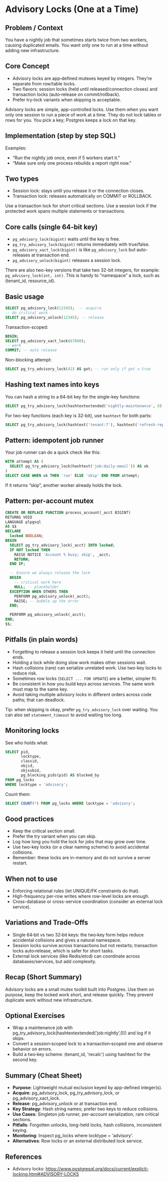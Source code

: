 # Advisory Locks (One at a Time)

## Problem / Context

You have a nightly job that sometimes starts twice from two workers, causing duplicated emails. You want only one to run at a time without adding new infrastructure.

## Core Concept

- Advisory locks are app‑defined mutexes keyed by integers. They’re separate from row/table locks.
- Two flavors: session locks (held until released/connection closes) and transaction locks (auto‑release on commit/rollback).
- Prefer try‑lock variants when skipping is acceptable.

Advisory locks are simple, app-controlled locks. Use them when you want only one session to run a piece of work at a time. They do not lock tables or rows for you. You pick a key; Postgres keeps a lock on that key.

## Implementation (step by step SQL)

Examples:

- “Run the nightly job once, even if 5 workers start it.”
- “Make sure only one process rebuilds a report right now.”

## Two types

- Session lock: stays until you release it or the connection closes.
- Transaction lock: releases automatically on COMMIT or ROLLBACK.

Use a transaction lock for short critical sections. Use a session lock if the protected work spans multiple statements or transactions.

## Core calls (single 64-bit key)

- `pg_advisory_lock(bigint)` waits until the key is free.
- `pg_try_advisory_lock(bigint)` returns immediately with true/false.
- `pg_advisory_xact_lock(bigint)` is like `pg_advisory_lock` but auto-releases at transaction end.
- `pg_advisory_unlock(bigint)` releases a session lock.

There are also two-key versions that take two 32-bit integers, for example: `pg_advisory_lock(int, int)`. This is handy to “namespace” a lock, such as (tenant_id, resource_id).

## Basic usage

```sql
SELECT pg_advisory_lock(12345);  -- acquire
-- do critical work
SELECT pg_advisory_unlock(12345); -- release
```

Transaction-scoped:

```sql
BEGIN;
SELECT pg_advisory_xact_lock(67890);
-- work
COMMIT; -- auto release
```

Non-blocking attempt:

```sql
SELECT pg_try_advisory_lock(42) AS got; -- run only if got = true
```

## Hashing text names into keys

You can hash a string to a 64-bit key for the single-key functions:

```sql
SELECT pg_try_advisory_lock(hashtextextended('nightly-maintenance', 0));
```

For two-key functions (each key is 32-bit), use `hashtext` for both parts:

```sql
SELECT pg_try_advisory_lock(hashtext('tenant:7'), hashtext('refresh-report'));
```

## Pattern: idempotent job runner

Your job runner can do a quick check like this:

```sql
WITH attempt AS (
  SELECT pg_try_advisory_lock(hashtext('job:daily-email')) AS ok
)
SELECT CASE WHEN ok THEN 'run' ELSE 'skip' END FROM attempt;
```

If it returns “skip”, another worker already holds the lock.

## Pattern: per-account mutex

```sql
CREATE OR REPLACE FUNCTION process_account(_acct BIGINT)
RETURNS VOID
LANGUAGE plpgsql
AS $$
DECLARE
  locked BOOLEAN;
BEGIN
  SELECT pg_try_advisory_lock(_acct) INTO locked;
  IF NOT locked THEN
    RAISE NOTICE 'Account % busy; skip', _acct;
    RETURN;
  END IF;

  -- Ensure we always release the lock
  BEGIN
    -- critical work here
    NULL; -- placeholder
  EXCEPTION WHEN OTHERS THEN
    PERFORM pg_advisory_unlock(_acct);
    RAISE; -- bubble up the error
  END;

  PERFORM pg_advisory_unlock(_acct);
END;
$$;
```

## Pitfalls (in plain words)

- Forgetting to release a session lock keeps it held until the connection ends.
- Holding a lock while doing slow work makes other sessions wait.
- Hash collisions (rare) can serialize unrelated work. Use two-key locks to reduce risk.
- Sometimes row locks (`SELECT ... FOR UPDATE`) are a better, simpler fit.
- Be consistent in how you build keys across services. The same work must map to the same key.
- Avoid taking multiple advisory locks in different orders across code paths; that can deadlock.

Tip: when skipping is okay, prefer `pg_try_advisory_lock` over waiting. You can also set `statement_timeout` to avoid waiting too long.

## Monitoring locks

See who holds what:

```sql
SELECT pid,
       locktype,
       classid,
       objid,
       objsubid,
       pg_blocking_pids(pid) AS blocked_by
FROM pg_locks
WHERE locktype = 'advisory';
```

Count them:

```sql
SELECT COUNT(*) FROM pg_locks WHERE locktype = 'advisory';
```

## Good practices

- Keep the critical section small.
- Prefer the try variant when you can skip.
- Log how long you hold the lock for jobs that may grow over time.
- Use two-key locks (or a clear naming scheme) to avoid accidental collisions.
- Remember: these locks are in-memory and do not survive a server restart.

## When not to use

- Enforcing relational rules (let UNIQUE/FK constraints do that).
- High-frequency per-row writes where row-level locks are enough.
- Cross-database or cross-service coordination (consider an external lock service).

## Variations and Trade‑Offs

- Single 64‑bit vs two 32‑bit keys: the two‑key form helps reduce accidental collisions and gives a natural namespace.
- Session locks survive across transactions but not restarts; transaction locks auto‑release, which is safer for short tasks.
- External lock services (like Redis/etcd) can coordinate across databases/services, but add complexity.

## Recap (Short Summary)

Advisory locks are a small mutex toolkit built into Postgres. Use them on purpose, keep the locked work short, and release quickly. They prevent duplicate work without new infrastructure.

## Optional Exercises

- Wrap a maintenance job with pg_try_advisory_lock(hashtextextended('job:nightly',0)) and log if it skips.
- Convert a session‑scoped lock to a transaction‑scoped one and observe behavior on errors.
- Build a two‑key scheme: (tenant_id, 'recalc') using hashtext for the second key.

## Summary (Cheat Sheet)

- **Purpose**: Lightweight mutual exclusion keyed by app-defined integer(s).
- **Acquire**: pg_advisory_lock, pg_try_advisory_lock, or pg_advisory_xact_lock.
- **Release**: pg_advisory_unlock or at transaction end.
- **Key Strategy**: Hash string names; prefer two keys to reduce collisions.
- **Use Cases**: Singleton job runner, per-account serialization, rare critical sections.
- **Pitfalls**: Forgotten unlocks, long-held locks, hash collisions, inconsistent keying.
- **Monitoring**: Inspect pg_locks where locktype = 'advisory'.
- **Alternatives**: Row locks or an external distributed lock service.

## References

- Advisory locks: https://www.postgresql.org/docs/current/explicit-locking.html#ADVISORY-LOCKS
